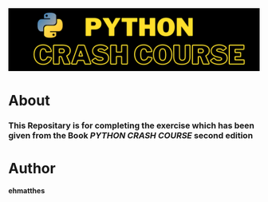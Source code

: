 <img src = "python.png" >
<h1>About </h1>
<h3>This  Repositary is for completing the exercise which has been given from the Book 
<b><i>PYTHON CRASH COURSE </i></b> second edition <br> 
<h1>Author</h1>
<b>ehmatthes</b></h3> 
